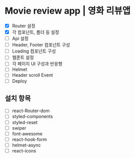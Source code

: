 # Movie review app | 영화 리뷰앱

- [x] Router 설정
- [x] 각 컴포넌트, 폴더 등 설정
- [ ] Api 설정
- [ ] Header, Footer 컴포넌트 구성
- [ ] Loading 컴포넌트 구성
- [ ] 웹폰트 설정
- [ ] 각 페이지 UI 구성과 반응형
- [ ] Helmet
- [ ] Header scroll Event
- [ ] Deploy

## 설치 항목

- [ ] react-Router-dom
- [ ] styled-components
- [ ] styled-reset
- [ ] swiper
- [ ] font-awesome
- [ ] react-hook-form
- [ ] helmet-async
- [ ] react-icons
